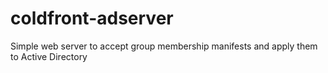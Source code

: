 # coldfront-adserver
Simple web server to accept group membership manifests and apply them to Active Directory
